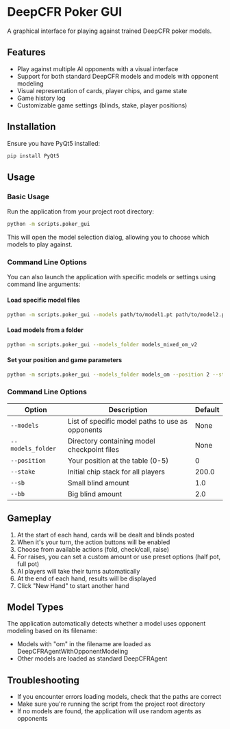 # DeepCFR Poker GUI

A graphical interface for playing against trained DeepCFR poker models.

## Features

- Play against multiple AI opponents with a visual interface
- Support for both standard DeepCFR models and models with opponent modeling
- Visual representation of cards, player chips, and game state
- Game history log
- Customizable game settings (blinds, stake, player positions)

## Installation

Ensure you have PyQt5 installed:

```bash
pip install PyQt5
```

## Usage

### Basic Usage

Run the application from your project root directory:

```bash
python -m scripts.poker_gui
```

This will open the model selection dialog, allowing you to choose which models to play against.

### Command Line Options

You can also launch the application with specific models or settings using command line arguments:

#### Load specific model files

```bash
python -m scripts.poker_gui --models path/to/model1.pt path/to/model2.pt path/to/model3.pt
```

#### Load models from a folder

```bash
python -m scripts.poker_gui --models_folder models_mixed_om_v2
```

#### Set your position and game parameters

```bash
python -m scripts.poker_gui --models_folder models_om --position 2 --stake 100 --sb 0.5 --bb 1
```

### Command Line Options

| Option | Description | Default |
|--------|-------------|---------|
| `--models` | List of specific model paths to use as opponents | None |
| `--models_folder` | Directory containing model checkpoint files | None |
| `--position` | Your position at the table (0-5) | 0 |
| `--stake` | Initial chip stack for all players | 200.0 |
| `--sb` | Small blind amount | 1.0 |
| `--bb` | Big blind amount | 2.0 |

## Gameplay

1. At the start of each hand, cards will be dealt and blinds posted
2. When it's your turn, the action buttons will be enabled
3. Choose from available actions (fold, check/call, raise)
4. For raises, you can set a custom amount or use preset options (half pot, full pot)
5. AI players will take their turns automatically
6. At the end of each hand, results will be displayed
7. Click "New Hand" to start another hand

## Model Types

The application automatically detects whether a model uses opponent modeling based on its filename:
- Models with "om" in the filename are loaded as DeepCFRAgentWithOpponentModeling
- Other models are loaded as standard DeepCFRAgent

## Troubleshooting

- If you encounter errors loading models, check that the paths are correct
- Make sure you're running the script from the project root directory
- If no models are found, the application will use random agents as opponents